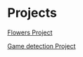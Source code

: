 # Projects

<a href="https://github.com/JamesMHernandez/MathOfDataSci/blob/main/Flower_Project.md"> Flowers Project </a>

<a href="https://github.com/JamesMHernandez/MathOfDataSci/blob/main/game_detection.md"> Game detection Project </a>

